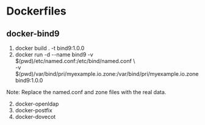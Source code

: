 # Dockerfiles

## docker-bind9
1. docker build . -t bind9:1.0.0<br>
2. docker run -d --name bind9 -v $(pwd)/etc/named.conf:/etc/bind/named.conf \ <br>
-v $(pwd)/var/bind/pri/myexample.io.zone:/var/bind/pri/myexample.io.zone bind9:1.0.0

Note: Replace the named.conf and zone files with the real data.

2. docker-openldap
3. docker-postfix
4. docker-dovecot
